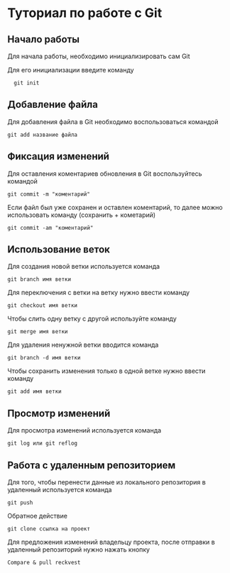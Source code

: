 # Туториал по работе с Git

## Начало работы

Для начала работы, необходимо инициализировать сам Git

Для его инициализации введите команду 

```
  git init
```

## Добавление файла

Для добавления файла в Git необходимо воспользоваться командой 

```
git add название файла
```
## Фиксация изменений

Для оставления коментариев обновления в Git воспользуйтесь командой

~~~
git commit -m "коментарий"
~~~

Если файл был уже сохранен и оставлен коментарий, то далее можно использовать команду (сохранить + кометарий)

~~~
git commit -am "коментарий"
~~~

## Использование веток

Для создания новой ветки используется команда

~~~
git branch имя ветки
~~~

Для переключения с ветки на ветку нужно ввести команду

~~~
git checkout имя ветки
~~~

Чтобы слить одну ветку с другой используйте команду 

~~~
git merge имя ветки
~~~

Для удаления ненужной ветки вводится команда

~~~
git branch -d имя ветки
~~~

Чтобы сохранить изменения только в одной ветке нужно ввести команду

~~~
git add имя ветки
~~~

## Просмотр изменений

Для просмотра изменений используется команда  

~~~
git log или git reflog
~~~

## Работа с удаленным репозиторием

Для того, чтобы перенести данные из локального репозитория в удаленный используется команда

~~~
git push
~~~

Обратное действие

~~~
git clone ссылка на проект
~~~

Для предложения изменений владельцу проекта, после отправки в удаленный репозиторий нужно нажать кнопку

~~~
Compare & pull reckvest
~~~